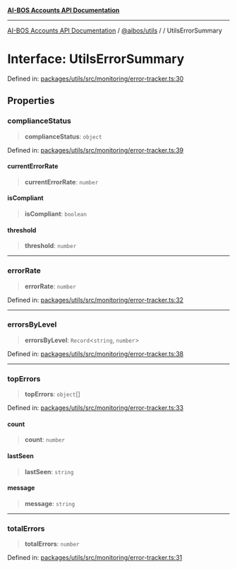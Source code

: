 [**AI-BOS Accounts API Documentation**](../../../README.md)

***

[AI-BOS Accounts API Documentation](../../../README.md) / [@aibos/utils](../README.md) / [](../README.md) / UtilsErrorSummary

# Interface: UtilsErrorSummary

Defined in: [packages/utils/src/monitoring/error-tracker.ts:30](https://github.com/pohlai88/accounts/blob/48103fb36d28b2b9bfb33472b6de2f719773cde9/packages/utils/src/monitoring/error-tracker.ts#L30)

## Properties

### complianceStatus

> **complianceStatus**: `object`

Defined in: [packages/utils/src/monitoring/error-tracker.ts:39](https://github.com/pohlai88/accounts/blob/48103fb36d28b2b9bfb33472b6de2f719773cde9/packages/utils/src/monitoring/error-tracker.ts#L39)

#### currentErrorRate

> **currentErrorRate**: `number`

#### isCompliant

> **isCompliant**: `boolean`

#### threshold

> **threshold**: `number`

***

### errorRate

> **errorRate**: `number`

Defined in: [packages/utils/src/monitoring/error-tracker.ts:32](https://github.com/pohlai88/accounts/blob/48103fb36d28b2b9bfb33472b6de2f719773cde9/packages/utils/src/monitoring/error-tracker.ts#L32)

***

### errorsByLevel

> **errorsByLevel**: `Record`\<`string`, `number`\>

Defined in: [packages/utils/src/monitoring/error-tracker.ts:38](https://github.com/pohlai88/accounts/blob/48103fb36d28b2b9bfb33472b6de2f719773cde9/packages/utils/src/monitoring/error-tracker.ts#L38)

***

### topErrors

> **topErrors**: `object`[]

Defined in: [packages/utils/src/monitoring/error-tracker.ts:33](https://github.com/pohlai88/accounts/blob/48103fb36d28b2b9bfb33472b6de2f719773cde9/packages/utils/src/monitoring/error-tracker.ts#L33)

#### count

> **count**: `number`

#### lastSeen

> **lastSeen**: `string`

#### message

> **message**: `string`

***

### totalErrors

> **totalErrors**: `number`

Defined in: [packages/utils/src/monitoring/error-tracker.ts:31](https://github.com/pohlai88/accounts/blob/48103fb36d28b2b9bfb33472b6de2f719773cde9/packages/utils/src/monitoring/error-tracker.ts#L31)
